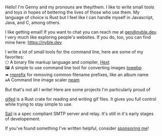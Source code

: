 Hello! I'm Genny and my pronouns are they/them. I like to write small tools and toys in hopes of bettering the lives of those who use them. My language of choice is Rust but I feel like I can handle myself in Javascript, Java, and C, among others.

I like getting email! If you want to chat you can reach me at [gen@nyble.dev](mailto:gen@nyble.dev). I very much like exploring people's websites. If you do, too, you can find mine here: <https://nyble.dev>

I write a lot of small tools for the command line, here are some of my favorites:  
⬡ A binary file markup language and compiler, [Hext][hext]  
🖼 A simple to use command line tool for converting images [towebp][towebp]  
➠ [rnprefix][rnprefix] for removing common filename prefixes, like an album name  
🗚 Command line image scaler [neam][neam]

[hext]: https://github.com/gennyble/hext
[towebp]: https://github.com/gennyble/towebp
[rnprefix]: https://github.com/gennyble/rnprefix
[neam]: https://github.com/gennyble/neam

But that's not all I write! Here are some projects I'm particularly proud of

[gifed][gifed] is a Rust crate for reading and writing gif files. It gives you full control while trying to stay simple to use.

[Sail][sail] is a spec compliant SMTP server and relay. It's still in it's early stages of developement.

[gifed]: https://github.com/gennyble/gifed

[sail]: https://github.com/mademast/sail

If you've found something I've written helpful, consider [sponsoring me][sponsor]!

[sponsor]: https://github.com/sponsors/gennyble
